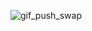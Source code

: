 ![gif_push_swap](https://github.com/misidori/42_cursus/assets/123883959/9aa55770-e4ec-4473-8ff8-bf37e6651b9e)
